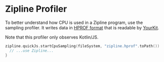 Zipline Profiler
================

To better understand how CPU is used in a Zipline program, use the sampling profiler. It writes data
in [HPROF format] that is readable by [YourKit].

Note that this profiler only observes Kotlin/JS.

```kotlin
zipline.quickJs.startCpuSampling(fileSystem, "zipline.hprof".toPath()).use {
  // ...use Zipline...
}
```

[HPROF format]: https://hg.openjdk.java.net/jdk6/jdk6/jdk/raw-file/tip/src/share/demo/jvmti/hprof/manual.html
[YourKit]: https://www.yourkit.com/
